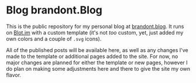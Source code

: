 # Blog brandont.Blog

This is the public repository for my personal blog at [brandont.blog](https://brandont.blog). It runs on [Blot.im](https://blot.im) with a custom template (it's not _too_ custom, yet, just added my own colors and a couple of `.svg` icons). 

All of the published posts will be available here, as well as any changes I've made to the template or additional pages added to the site. For now, no major changes are planned for either the template or new pages, however I do plan on making some adjustments here and there to give the site my own flavor.
